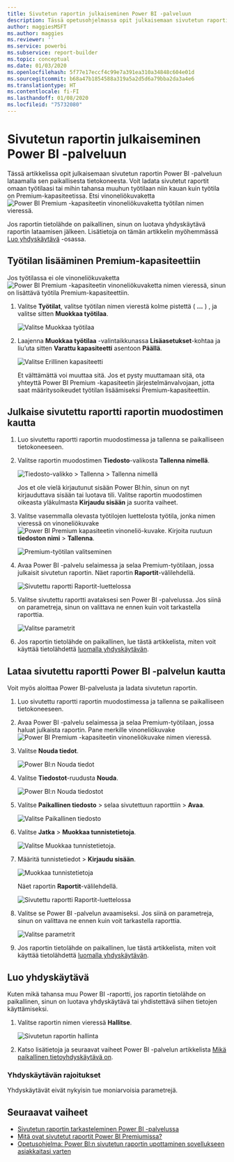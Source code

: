 ```yaml
---
title: Sivutetun raportin julkaiseminen Power BI -palveluun
description: Tässä opetusohjelmassa opit julkaisemaan sivutetun raportin Power BI -palveluun lataamalla sen paikallisesta tietokoneesta.
author: maggiesMSFT
ms.author: maggies
ms.reviewer: ''
ms.service: powerbi
ms.subservice: report-builder
ms.topic: conceptual
ms.date: 01/03/2020
ms.openlocfilehash: 5f77e17eccf4c99e7a391ea310a34848c604e01d
ms.sourcegitcommit: b68a47b1854588a319a5a2d5d6a79bba2da3a4e6
ms.translationtype: HT
ms.contentlocale: fi-FI
ms.lasthandoff: 01/08/2020
ms.locfileid: "75732080"
---
```

# <a name="publish-a-paginated-report-to-the-power-bi-service"></a>Sivutetun raportin julkaiseminen Power BI -palveluun

Tässä artikkelissa opit julkaisemaan sivutetun raportin Power BI -palveluun lataamalla sen paikallisesta tietokoneesta. Voit ladata sivutetut raportit omaan työtilaasi tai mihin tahansa muuhun työtilaan niin kauan kuin työtila on Premium-kapasiteetissa. Etsi vinoneliökuvaketta ![Power BI Premium -kapasiteetin vinoneliökuvaketta](media/paginated-reports-save-to-power-bi-service/premium-diamond.png) työtilan nimen vieressä. 

Jos raportin tietolähde on paikallinen, sinun on luotava yhdyskäytävä raportin lataamisen jälkeen. Lisätietoja on tämän artikkelin myöhemmässä [Luo yhdyskäytävä](#create-a-gateway) -osassa.

## <a name="add-a-workspace-to-a-premium-capacity"></a>Työtilan lisääminen Premium-kapasiteettiin

Jos työtilassa ei ole vinoneliökuvaketta ![Power BI Premium -kapasiteetin vinoneliökuvaketta](media/paginated-reports-save-to-power-bi-service/premium-diamond.png) nimen vieressä, sinun on lisättävä työtila Premium-kapasiteettiin. 

1. Valitse **Työtilat**, valitse työtilan nimen vierestä kolme pistettä ( **...** ) , ja valitse sitten **Muokkaa työtilaa**.

    ![Valitse Muokkaa työtilaa](media/paginated-reports-save-to-power-bi-service/power-bi-paginated-edit-workspace.png)

1. Laajenna **Muokkaa työtilaa** -valintaikkunassa **Lisäasetukset**-kohtaa ja liu’uta sitten **Varattu kapasiteetti** asentoon **Päällä**.

    ![Valitse Erillinen kapasiteetti](media/paginated-reports-save-to-power-bi-service/power-bi-paginated-edit-workspace-dialog.png)

   Et välttämättä voi muuttaa sitä. Jos et pysty muuttamaan sitä, ota yhteyttä Power BI Premium -kapasiteetin järjestelmänvalvojaan, jotta saat määritysoikeudet työtilan lisäämiseksi Premium-kapasiteettiin.

## <a name="from-report-builder-publish-a-paginated-report"></a>Julkaise sivutettu raportti raportin muodostimen kautta

1. Luo sivutettu raportti raportin muodostimessa ja tallenna se paikalliseen tietokoneeseen.

1. Valitse raportin muodostimen **Tiedosto**-valikosta **Tallenna nimellä**.

    ![Tiedosto-valikko > Tallenna > Tallenna nimellä](media/paginated-reports-save-to-power-bi-service/power-bi-paginated-save-as.png)

    Jos et ole vielä kirjautunut sisään Power BI:hin, sinun on nyt kirjauduttava sisään tai luotava tili. Valitse raportin muodostimen oikeasta yläkulmasta **Kirjaudu sisään** ja suorita vaiheet.

2. Valitse vasemmalla olevasta työtilojen luettelosta työtila, jonka nimen vieressä on vinoneliökuvake ![Power BI Premium kapasiteetin vinoneliö-kuvake](media/paginated-reports-save-to-power-bi-service/premium-diamond.png). Kirjoita ruutuun **tiedoston nimi** > **Tallenna**. 

    ![Premium-työtilan valitseminen](media/paginated-reports-save-to-power-bi-service/power-bi-paginated-select-workspace.png)

4. Avaa Power BI -palvelu selaimessa ja selaa Premium-työtilaan, jossa julkaisit sivutetun raportin. Näet raportin **Raportit**-välilehdellä.

    ![Sivutettu raportti Raportit-luettelossa](media/paginated-reports-save-to-power-bi-service/power-bi-paginated-wwi-report.png)

5. Valitse sivutettu raportti avataksesi sen Power BI -palvelussa. Jos siinä on parametreja, sinun on valittava ne ennen kuin voit tarkastella raporttia.

    ![Valitse parametrit](media/paginated-reports-save-to-power-bi-service/power-bi-paginated-select-parameters.png)

6. Jos raportin tietolähde on paikallinen, lue tästä artikkelista, miten voit käyttää tietolähdettä [luomalla yhdyskäytävän](#create-a-gateway).

## <a name="from-the-power-bi-service-upload-a-paginated-report"></a>Lataa sivutettu raportti Power BI -palvelun kautta

Voit myös aloittaa Power BI-palvelusta ja ladata sivutetun raportin.

1. Luo sivutettu raportti raportin muodostimessa ja tallenna se paikalliseen tietokoneeseen.

1. Avaa Power BI -palvelu selaimessa ja selaa Premium-työtilaan, jossa haluat julkaista raportin. Pane merkille vinoneliökuvake ![Power BI Premium -kapasiteetin vinoneliökuvake](media/paginated-reports-save-to-power-bi-service/premium-diamond.png) nimen vieressä. 

1. Valitse **Nouda tiedot**.

    ![Power BI:n Nouda tiedot](media/paginated-reports-save-to-power-bi-service/power-bi-paginated-get-data.png)

1. Valitse **Tiedostot**-ruudusta **Nouda**.

    ![Power BI:n Nouda tiedostot](media/paginated-reports-save-to-power-bi-service/power-bi-paginated-files-get.png)

1. Valitse **Paikallinen tiedosto** > selaa sivutettuun raporttiin > **Avaa**.

    ![Valitse Paikallinen tiedosto](media/paginated-reports-save-to-power-bi-service/power-bi-paginated-local-file.png)

1. Valitse **Jatka** > **Muokkaa tunnistetietoja**.

    ![Valitse Muokkaa tunnistetietoja.](media/paginated-reports-save-to-power-bi-service/power-bi-paginated-select-edit-credentials.png)

1. Määritä tunnistetiedot > **Kirjaudu sisään**.

    ![Muokkaa tunnistetietoja](media/paginated-reports-save-to-power-bi-service/power-bi-paginated-credentials.png)

   Näet raportin **Raportit**-välilehdellä.

    ![Sivutettu raportti Raportit-luettelossa](media/paginated-reports-save-to-power-bi-service/power-bi-paginated-wwi-report.png)

1. Valitse se Power BI -palvelun avaamiseksi. Jos siinä on parametreja, sinun on valittava ne ennen kuin voit tarkastella raporttia.
 
    ![Valitse parametrit](media/paginated-reports-save-to-power-bi-service/power-bi-paginated-select-parameters.png)

6. Jos raportin tietolähde on paikallinen, lue tästä artikkelista, miten voit käyttää tietolähdettä [luomalla yhdyskäytävän](#create-a-gateway).

## <a name="create-a-gateway"></a>Luo yhdyskäytävä

Kuten mikä tahansa muu Power BI -raportti, jos raportin tietolähde on paikallinen, sinun on luotava yhdyskäytävä tai yhdistettävä siihen tietojen käyttämiseksi.

1. Valitse raportin nimen vieressä **Hallitse**.

   ![Sivutetun raportin hallinta](media/paginated-reports-save-to-power-bi-service/power-bi-paginated-manage.png)

1. Katso lisätietoja ja seuraavat vaiheet Power BI -palvelun artikkelista [Mikä paikallinen tietoyhdyskäytävä on](service-gateway-onprem.md).

### <a name="gateway-limitations"></a>Yhdyskäytävän rajoitukset

Yhdyskäytävät eivät nykyisin tue moniarvoisia parametrejä.


## <a name="next-steps"></a>Seuraavat vaiheet

- [Sivutetun raportin tarkasteleminen Power BI -palvelussa](consumer/paginated-reports-view-power-bi-service.md)
- [Mitä ovat sivutetut raportit Power BI Premiumissa?](paginated-reports-report-builder-power-bi.md)
- [Opetusohjelma: Power BI:n sivutetun raportin upottaminen sovellukseen asiakkaitasi varten ](developer/embed-paginated-reports-customers.md)

